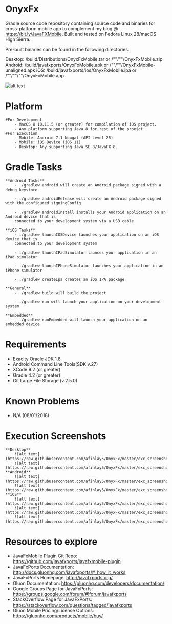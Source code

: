 # OnyxFx
Gradle source code repository containing source code and binaries for cross-platform mobile app to complement my blog @ https://bit.ly/JavaFXMobile.
Built and tested on Fedora Linux 28/macOS High Sierra.

Pre-built binaries can be found in the following directories.

Desktop: /build/Distributions/OnyxFxMobile.tar or /""/""/OnyxFxMobile.zip
Android: /build/javafxports/OnyxFxMobile.apk or /""/""/OnyxFxMobile-unaligned.apk
iOS:	/build/javafxports/ios/OnyxFxMobile.ipa or /""/""/""/OnyxFxMobile.app

![alt text](https://raw.githubusercontent.com/afinlay5/OnyxFx/master/blog.png)

# Platform 
	#For Development
		- MacOS X 10.11.5 (or greater) for compilation of iOS project. 	
		- Any platform supporting Java 8 for rest of the proejct.
	#For Execution
		- Mobile: Android 7.1 Nougat (API Level 25)
		- Mobile: iOS Device (iOS 11)
		- Desktop: Any supporting Java SE 8/JavaFX 8.

# Gradle Tasks
	**Android Tasks**
		- ./gradlew android will create an Android package signed with a debug keystore

		- ./gradlew androidRelease will create an Android package signed with the configured signingConfig

		- ./gradlew androidInstall installs your Android application on an Android device that is 
	  	connected to your development system via a USB cable

	**iOS Tasks**
		- ./gradlew launchIOSDevice launches your application on an iOS device that is 
	  	connected to your development system

		- ./gradlew launchIPadSimulator launces your application in an iPad simulator

		- ./gradlew launchIPhoneSimulator launches your application in an iPhone simulator

		- ./gradlew createIpa creates an iOS IPA package

	**General**
		- ./gradlew build will build the project

		- ./gradlew run will launch your application on your development system

	**Embedded**
		- ./gradlew runEmbedded will launch your application on an embedded device

# Requirements
- Exaclty Oracle JDK 1.8.
- Android Command Line Tools(SDK v.27)
- XCode 9.2 (or greater)
- Gradle 4.2 (or greater)
- Git Large File Storage (v.2.5.0)

# Known Problems
- N/A (08/01/2018).

# Execution Screenshots
	**Desktop**
		![alt text](https://raw.githubusercontent.com/afinlay5/OnyxFx/master/exc_screenshots/DESKTOP_1.png)
		![alt text](https://raw.githubusercontent.com/afinlay5/OnyxFx/master/exc_screenshots/DESKTOP_2.png)
	**Android**
		![alt text](https://raw.githubusercontent.com/afinlay5/OnyxFx/master/exc_screenshots/Android_1.png)
		![alt text](https://raw.githubusercontent.com/afinlay5/OnyxFx/master/exc_screenshots/Android_2.png)
	**iOS**
		![alt text](https://raw.githubusercontent.com/afinlay5/OnyxFx/master/exc_screenshots/iPhone6_1.png)
		![alt text](https://raw.githubusercontent.com/afinlay5/OnyxFx/master/exc_screenshots/iPhone6_2.png)
		![alt text](https://raw.githubusercontent.com/afinlay5/OnyxFx/master/exc_screenshots/iPad_1.png)

# Resources to explore
-	JavaFxMobile Plugin Git Repo: https://github.com/javafxports/javafxmobile-plugin
-	JavaFxPorts Documentation: http://docs.gluonhq.com/javafxports/#_how_it_works
-	JavaFxPorts Homepage: http://javafxports.org/
-	Gluon Documentation: https://gluonhq.com/developers/documentation/
-	Google Groups Page for JavaFxPorts: https://groups.google.com/forum/#!forum/javafxports
-	StackOverflow Page for JavaFxPorts: https://stackoverflow.com/questions/tagged/javafxports
-	Gluon Mobile Pricing/License Options: https://gluonhq.com/products/mobile/buy/